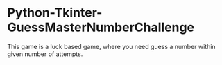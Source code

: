 # Python-Tkinter-GuessMasterNumberChallenge
This game is a luck based game, where you need guess a number within given number of attempts.
